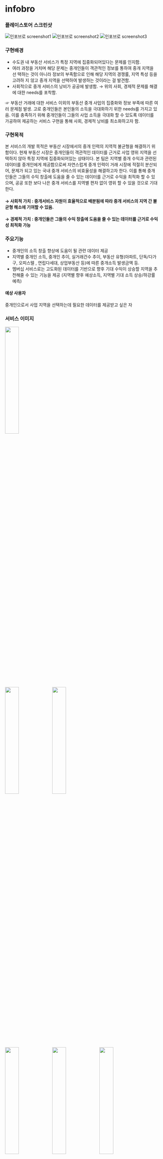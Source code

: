# infobro
### 플레이스토어 스크린샷 

![인포브로 screenshot1](https://user-images.githubusercontent.com/88263745/201618684-0c8e75b3-f9fa-4686-a7ad-fb57f0db4d23.png)
![인포브로 screenshot2](https://user-images.githubusercontent.com/88263745/201618747-5326e511-1b25-405b-9f04-80c51fabea9a.png)
![인포브로 screenshot3](https://user-images.githubusercontent.com/88263745/201618775-0bc8945a-9330-4da6-9786-50458c64bf0a.png)





### 구현배경  
- 수도권 내 부동산 서비스가 특정 지역에 집중화되어있다는 문제를 인지함.
- 여러 과정을 거치며 해당 문제는 중개인들이 객관적인 정보를 통하여 중개 지역을 선
택하는 것이 아니라 정보의 부족함으로 인해 해당 지역의 경쟁률, 지역 특성 등을 고려하
지 않고 중개 지역을 선택하여 발생하는 것이라는 걸 발견함.
- 사회적으로 중개 서비스의 낭비가 공공에 발생함.
	→ 위의 사회, 경제적 문제를 해결에 대한 needs를 포착함.
 
☞ 부동산 거래에 대한 서비스 이외의 부동산 중개 사업의 집중화와 정보 부족에 따른 여러 문제점 발생. 고로 중개인들은 본인들의 소득을 극대화하기 위한 needs를 가지고 있음. 이를 충족하기 위해 중개인들이 그들의 사업 소득을 극대화 할 수 있도록 데이터를 가공하여 제공하는 서비스 구현을 통해 사회, 경제적 낭비를 최소화하고자 함.

### 구현목적  
본 서비스의 개발 목적은 부동산 시장에서의 중개 인력의 지역적 불균형을 해결하기 
위함이다. 현재 부동산 시장은 중개인들이 객관적인 데이터를 근거로 사업 영위 지역을 
선택하지 않아 특정 지역에 집중화되어있는 상태이다. 
본 팀은 지역별 중개 수익과 관련된 데이터를 중개인에게 제공함으로써 자연스럽게 중개 
인력이 거래 시장에 적절히 분산되어, 문제가 되고 있는 국내 중개 서비스의 비효율성을 
해결하고자 한다. 이를 통해 중개인들은 그들의 수익 창출에 도움을 줄 수 있는 데이터를 
근거로 수익을 최적화 할 수 있으며, 공공 또한 보다 나은 중개 서비스를 지역별 편차 
없이 영위 할 수 있을 것으로 기대한다.  


#### → 사회적 가치 : 중개서비스 자원이 효율적으로 배분됨에 따라 중개 서비스의 지역 간 불균형 해소에 기여할 수 있음.
#### → 경제적 가치 : 중개인들은 그들의 수익 창출에 도움을 줄 수 있는 데이터를 근거로 수익성 최적화 가능


### 주요기능 
* 중개인의 소득 창출 향상에 도움이 될 관련 데이터 제공
* 지역별 중개인 소득, 중개인 추이, 실거래건수 추이, 부동산 유형(아파트, 단독/다가구, 오피스텔 , 연립다세대, 상업부동산 등)에 따른 중개소득 발생금액 등.
* 멤버십 서비스로는 고도화된 데이터를 기반으로 향후 기대 수익이 상승할 지역을 추천해줄 수 있는 기능을 제공
(지역별 향후 예상소득, 지역별 기대 소득 상승/하강률 예측)


#### 예상 사용자   
중개인으로서 사업 지역을 선택하는데 필요한 데이터를 제공받고 싶은 자


### 서비스 이미지  
<img src = "https://user-images.githubusercontent.com/88263745/152727529-ef60684d-d0a4-49d8-8730-53393d1bdd27.jpg" width="30%" height="30%">

<img src = "https://user-images.githubusercontent.com/88263745/201861640-6b597386-b81c-4f04-9668-eed1b9fa63eb.png" width="30%" height="30%"> <img src = "https://user-images.githubusercontent.com/88263745/201861787-605a0dad-2147-4669-9012-65f28e9e51dc.png" width="30%" height="30%">

<img src = "https://user-images.githubusercontent.com/88263745/201862005-1de4faf6-dd95-4bcf-9349-e8a6e8859bb6.png" width="30%" height="30%"> <img src = "https://user-images.githubusercontent.com/88263745/201861922-cf1c6995-a1d6-46c2-9182-cb802a11c21e.png" width="30%" height="30%"> <img src = "https://user-images.githubusercontent.com/88263745/201862151-e5ebdfa0-c6ee-4404-b49c-01f7aae3b8b4.png" width="30%" height="30%">

<img src = "https://user-images.githubusercontent.com/88263745/201862251-3db1fc16-6459-4dba-a303-9914b6f12ae6.png" width="30%" height="30%"> <img src = "https://user-images.githubusercontent.com/88263745/201862197-6fa229bb-666a-47fe-bec1-f28fb2d10dec.png" width="30%" height="30%">

<img src = "https://user-images.githubusercontent.com/88263745/201862437-fc43d712-fef0-49aa-a968-5b93acd82c20.png" width="30%" height="30%">


